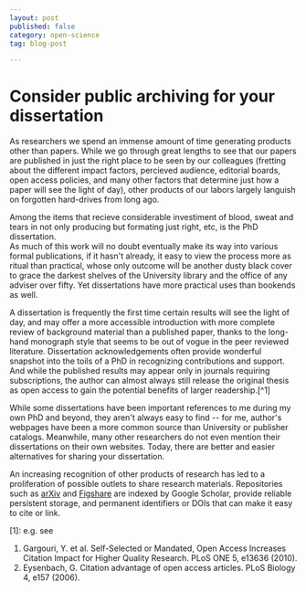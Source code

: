 ```yaml
---
layout: post
published: false
category: open-science
tag: blog-post

---
```



# Consider public archiving for your dissertation

As researchers we spend an immense amount of time generating products other
than papers. While we go through great lengths to see that our papers are 
published in just the right place to be seen by our colleagues (fretting about
the different impact factors, percieved audience, editorial boards, open access
policies, and many other factors that determine just how a paper will see the 
light of day), other products of our labors largely languish on forgotten 
hard-drives from long ago.  

Among the items that recieve considerable investiment of blood, sweat and tears
in not only producing but formating just right, etc, is the PhD dissertation.  
As much of this work will no doubt eventually make its way into various 
formal publications, if it hasn't already, it easy to view the process more as
ritual than practical, whose only outcome will be another dusty black cover
to grace the darkest shelves of the University library and the office of any
adviser over fifty.  Yet dissertations have more practical uses than bookends
as well.

A dissertation is frequently the first time certain results will see the
light of day, and may offer a more accessible introduction with more
complete review of background material than a published paper, thanks
to the long-hand monograph style that seems to be out of vogue in the
peer reviewed literature.  Dissertation acknowledgements often provide
wonderful snapshot into the toils of a PhD in recognizing contributions
and support. And while the published results may appear only in journals
requiring subscriptions, the author can almost always still release the
original thesis as open access to gain the potential benefits of larger
readership.[^1]

While some dissertations have been important references to me during my
own PhD and beyond, they aren't always easy to find -- for me, author's
webpages have been a more common source than University or publisher
catalogs. Meanwhile, many other researchers do not even mention their 
dissertations on their own websites. Today, there are better and easier
alternatives for sharing your dissertation.  

An increasing recognition of other products of research has led to a
proliferation of possible outlets to share research materials. Repositories
such as [arXiv](http://arxiv.org) and [Figshare](http://figshare.com) are
indexed by Google Scholar, provide reliable persistent storage, and
permanent identifiers or DOIs that can make it easy to cite or link.  

[1]: e.g. see 
1. Gargouri, Y. et al. Self-Selected or Mandated, Open Access Increases Citation Impact for Higher Quality Research. PLoS ONE 5, e13636 (2010).
2. Eysenbach, G. Citation advantage of open access articles. PLoS Biology 4, e157 (2006).





